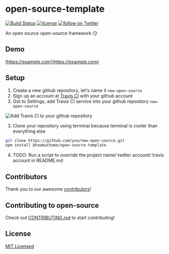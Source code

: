 # open-source-template

[![Build Status](https://travis-ci.org/toomuchome/open-source.svg?branch=master)](https://travis-ci.org/toomuchome/open-source)
[![license](https://img.shields.io/github/license/desktop/desktop.svg?style=flat-square)](https://github.com/toomuchome/open-source/blob/master/LICENSE)
<a href="https://twitter.com/intent/follow?screen_name=toomuchome"><img src="https://img.shields.io/twitter/follow/toomuchome.svg?style=social&logo=twitter&label=Follow" alt="follow on Twitter"></a>

An open source open-source framework 😏


## Demo

[https://example.com](https://example.com)


## Setup
1. Create a new github repository, let's name it `new-open-source`
1. Sign up an account at [Travis CI](https://travis-ci.org) with your github account
2. Got to Settings, add Travis CI service into your github repository `new-open-source`

![Add Travis CI to your github repository](https://github.com/toomuchome/open-source-template/blob/master/images/add-travis-ci.gif?raw=true)

3. Clone your repository using terminal because terminal is cooler than everything else
```bash
git clone https://github.com/you/new-open-source.git
npm install @toomuchome/open-source-template
```
4. TODO: Run a script to override the project name/ twitter account/ travis account in README.md


## Contributors

Thank you to our awesome [contributors](https://github.com/toomuchome/open-source/graphs/contributors)!


## Contributing to open-source

Check out [CONTRIBUTING.md](./CONTRIBUTING.md) to start contributing!


## License

[MIT Licensed](./LICENSE)
